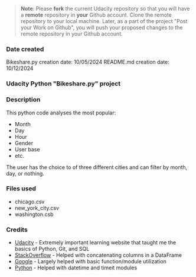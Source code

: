>**Note**: Please **fork** the current Udacity repository so that you will have a **remote** repository in **your** Github account. Clone the remote repository to your local machine. Later, as a part of the project "Post your Work on Github", you will push your proposed changes to the remote repository in your Github account.

### Date created
Bikeshare.py creation date: 10/05/2024
README.md creation date: 10/12/2024

### Udacity Python "Bikeshare.py" project

### Description
This python code analyses the most popular: 
* Month
* Day
* Hour
* Gender
* User base
* etc. 

The user has the choice to of three different cities and can filter by month, day, or nothing.

### Files used
* chicago.csv
* new_york_city.csv
* washington.csb

### Credits
* [Udacity](Udacity.com) - Extremely important learning website that taught me the basics of Python, Git, and SQL
* [StackOverflow](StackOverflow.com) - Helped with concatenating columns in a DataFrame
* [Google](Google.com) - Largely helped with basic function/module utilization
* [Python](docs.python.org) - Helped with datetime and timeit modules

